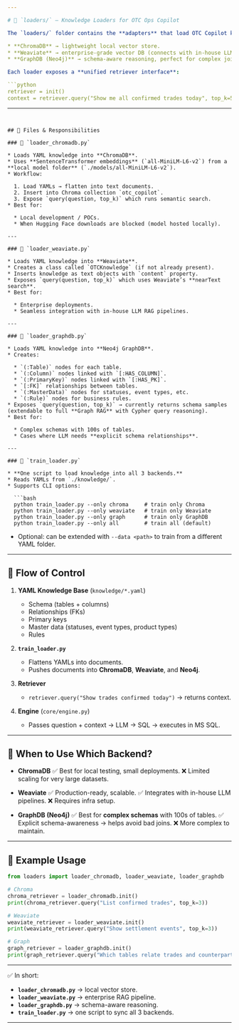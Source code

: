 ```yaml
---

# 📂 `loaders/` – Knowledge Loaders for OTC Ops Copilot

The `loaders/` folder contains the **adapters** that load OTC Copilot knowledge (schema, relationships, master data, rules) into different backends:

* **ChromaDB** → lightweight local vector store.
* **Weaviate** → enterprise-grade vector DB (connects with in-house LLM).
* **GraphDB (Neo4j)** → schema-aware reasoning, perfect for complex joins.

Each loader exposes a **unified retriever interface**:

```python
retriever = init()
context = retriever.query("Show me all confirmed trades today", top_k=5)
```

---
```


## 📌 Files & Responsibilities

### 🔹 `loader_chromadb.py`

* Loads YAML knowledge into **ChromaDB**.
* Uses **SentenceTransformer embeddings** (`all-MiniLM-L6-v2`) from a **local model folder** (`./models/all-MiniLM-L6-v2`).
* Workflow:

  1. Load YAMLs → flatten into text documents.
  2. Insert into Chroma collection `otc_copilot`.
  3. Expose `query(question, top_k)` which runs semantic search.
* Best for:

  * Local development / POCs.
  * When Hugging Face downloads are blocked (model hosted locally).

---

### 🔹 `loader_weaviate.py`

* Loads YAML knowledge into **Weaviate**.
* Creates a class called `OTCKnowledge` (if not already present).
* Inserts knowledge as text objects with `content` property.
* Exposes `query(question, top_k)` which uses Weaviate’s **nearText search**.
* Best for:

  * Enterprise deployments.
  * Seamless integration with in-house LLM RAG pipelines.

---

### 🔹 `loader_graphdb.py`

* Loads YAML knowledge into **Neo4j GraphDB**.
* Creates:

  * `(:Table)` nodes for each table.
  * `(:Column)` nodes linked with `[:HAS_COLUMN]`.
  * `(:PrimaryKey)` nodes linked with `[:HAS_PK]`.
  * `[:FK]` relationships between tables.
  * `(:MasterData)` nodes for statuses, event types, etc.
  * `(:Rule)` nodes for business rules.
* Exposes `query(question, top_k)` → currently returns schema samples (extendable to full **Graph RAG** with Cypher query reasoning).
* Best for:

  * Complex schemas with 100s of tables.
  * Cases where LLM needs **explicit schema relationships**.

---

### 🔹 `train_loader.py`

* **One script to load knowledge into all 3 backends.**
* Reads YAMLs from `./knowledge/`.
* Supports CLI options:

  ```bash
  python train_loader.py --only chroma     # train only Chroma
  python train_loader.py --only weaviate   # train only Weaviate
  python train_loader.py --only graph      # train only GraphDB
  python train_loader.py --only all        # train all (default)
  ```
* Optional: can be extended with `--data <path>` to train from a different YAML folder.

---

## 📌 Flow of Control

1. **YAML Knowledge Base** (`knowledge/*.yaml`)

   * Schema (tables + columns)
   * Relationships (FKs)
   * Primary keys
   * Master data (statuses, event types, product types)
   * Rules

2. **`train_loader.py`**

   * Flattens YAMLs into documents.
   * Pushes documents into **ChromaDB**, **Weaviate**, and **Neo4j**.

3. **Retriever**

   * `retriever.query("Show trades confirmed today")` → returns context.

4. **Engine** (`core/engine.py`)

   * Passes question + context → LLM → SQL → executes in MS SQL.

---

## 📌 When to Use Which Backend?

* **ChromaDB**
  ✅ Best for local testing, small deployments.
  ❌ Limited scaling for very large datasets.

* **Weaviate**
  ✅ Production-ready, scalable.
  ✅ Integrates with in-house LLM pipelines.
  ❌ Requires infra setup.

* **GraphDB (Neo4j)**
  ✅ Best for **complex schemas** with 100s of tables.
  ✅ Explicit schema-awareness → helps avoid bad joins.
  ❌ More complex to maintain.

---

## 📌 Example Usage

```python
from loaders import loader_chromadb, loader_weaviate, loader_graphdb

# Chroma
chroma_retriever = loader_chromadb.init()
print(chroma_retriever.query("List confirmed trades", top_k=3))

# Weaviate
weaviate_retriever = loader_weaviate.init()
print(weaviate_retriever.query("Show settlement events", top_k=3))

# Graph
graph_retriever = loader_graphdb.init()
print(graph_retriever.query("Which tables relate trades and counterparties?", top_k=5))
```

---

✅ In short:

* **`loader_chromadb.py`** → local vector store.
* **`loader_weaviate.py`** → enterprise RAG pipeline.
* **`loader_graphdb.py`** → schema-aware reasoning.
* **`train_loader.py`** → one script to sync all 3 backends.

---
